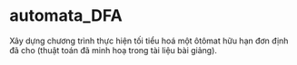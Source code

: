 # automata_DFA
Xây dựng chương trình thực hiện tối tiểu hoá một ôtômat hữu hạn đơn định đã cho (thuật toán đã minh hoạ trong tài liệu bài giảng).
